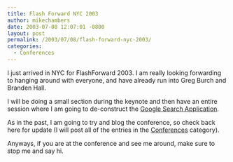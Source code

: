```yaml
---
title: Flash Forward NYC 2003
author: mikechambers
date: 2003-07-08 12:07:01 -0800
layout: post
permalink: /2003/07/08/flash-forward-nyc-2003/
categories:
  - Conferences
---
```



I just arrived in NYC for FlashForward 2003. I am really looking forwarding to hanging around with everyone, and have already run into Greg Burch and Branden Hall.

I will be doing a small section during the keynote and then have an entire session where I am going to de-construct the [Google Search Application][1].

As in the past, I am going to try and blog the conference, so check back here for update (I will post all of the entries in the [Conferences][2] category).

Anyways, if you are at the conference and see me around, make sure to stop me and say hi.

 [1]: /mesh/archives/002351.cfm
 [2]: /mesh/archives/cat_conferences.cfm